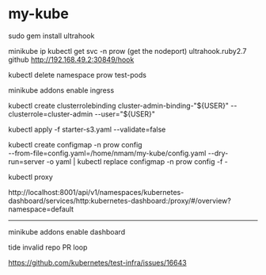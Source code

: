 # my-kube

sudo gem install ultrahook

minikube ip
kubectl get svc -n prow (get the nodeport)
ultrahook.ruby2.7 github http://192.168.49.2:30849/hook

kubectl delete namespace prow test-pods


minikube addons enable ingress

kubectl create clusterrolebinding cluster-admin-binding-"${USER}" --clusterrole=cluster-admin --user="${USER}"

kubectl apply -f starter-s3.yaml --validate=false

kubectl create configmap -n prow config \
--from-file=config.yaml=/home/nmam/my-kube/config.yaml --dry-run=server -o yaml | kubectl replace configmap -n prow config -f -


kubectl proxy

http://localhost:8001/api/v1/namespaces/kubernetes-dashboard/services/http:kubernetes-dashboard:/proxy/#/overview?namespace=default

-----
minikube addons enable dashboard

tide invalid repo PR loop 

https://github.com/kubernetes/test-infra/issues/16643